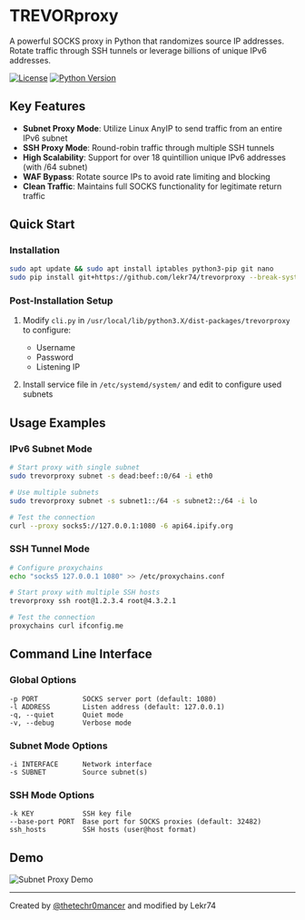 # TREVORproxy

A powerful SOCKS proxy in Python that randomizes source IP addresses. Rotate traffic through SSH tunnels or leverage billions of unique IPv6 addresses.

[![License](https://img.shields.io/badge/license-GPLv3-blue.svg)](https://raw.githubusercontent.com/blacklanternsecurity/nmappalyzer/master/LICENSE)
[![Python Version](https://img.shields.io/badge/python-3.6+-blue)](https://www.python.org)

## Key Features

- **Subnet Proxy Mode**: Utilize Linux AnyIP to send traffic from an entire IPv6 subnet
- **SSH Proxy Mode**: Round-robin traffic through multiple SSH tunnels
- **High Scalability**: Support for over 18 quintillion unique IPv6 addresses (with /64 subnet)
- **WAF Bypass**: Rotate source IPs to avoid rate limiting and blocking
- **Clean Traffic**: Maintains full SOCKS functionality for legitimate return traffic

## Quick Start

### Installation

```bash
sudo apt update && sudo apt install iptables python3-pip git nano
sudo pip install git+https://github.com/lekr74/trevorproxy --break-system-packages
```

### Post-Installation Setup

1. Modify `cli.py` in `/usr/local/lib/python3.X/dist-packages/trevorproxy` to configure:
   - Username
   - Password
   - Listening IP

2. Install service file in `/etc/systemd/system/` and edit to configure used subnets

## Usage Examples

### IPv6 Subnet Mode

```bash
# Start proxy with single subnet
sudo trevorproxy subnet -s dead:beef::0/64 -i eth0

# Use multiple subnets
sudo trevorproxy subnet -s subnet1::/64 -s subnet2::/64 -i lo

# Test the connection
curl --proxy socks5://127.0.0.1:1080 -6 api64.ipify.org
```

### SSH Tunnel Mode

```bash
# Configure proxychains
echo "socks5 127.0.0.1 1080" >> /etc/proxychains.conf

# Start proxy with multiple SSH hosts
trevorproxy ssh root@1.2.3.4 root@4.3.2.1

# Test the connection
proxychains curl ifconfig.me
```

## Command Line Interface

### Global Options
```
-p PORT           SOCKS server port (default: 1080)
-l ADDRESS        Listen address (default: 127.0.0.1)
-q, --quiet       Quiet mode
-v, --debug       Verbose mode
```

### Subnet Mode Options
```
-i INTERFACE      Network interface
-s SUBNET         Source subnet(s)
```

### SSH Mode Options
```
-k KEY            SSH key file
--base-port PORT  Base port for SOCKS proxies (default: 32482)
ssh_hosts         SSH hosts (user@host format)
```

## Demo

![Subnet Proxy Demo](https://user-images.githubusercontent.com/20261699/142468206-4e9a46db-b18b-4969-8934-19d1f3837300.gif)

---

Created by [@thetechr0mancer](https://twitter.com/thetechr0mancer) and modified by Lekr74

